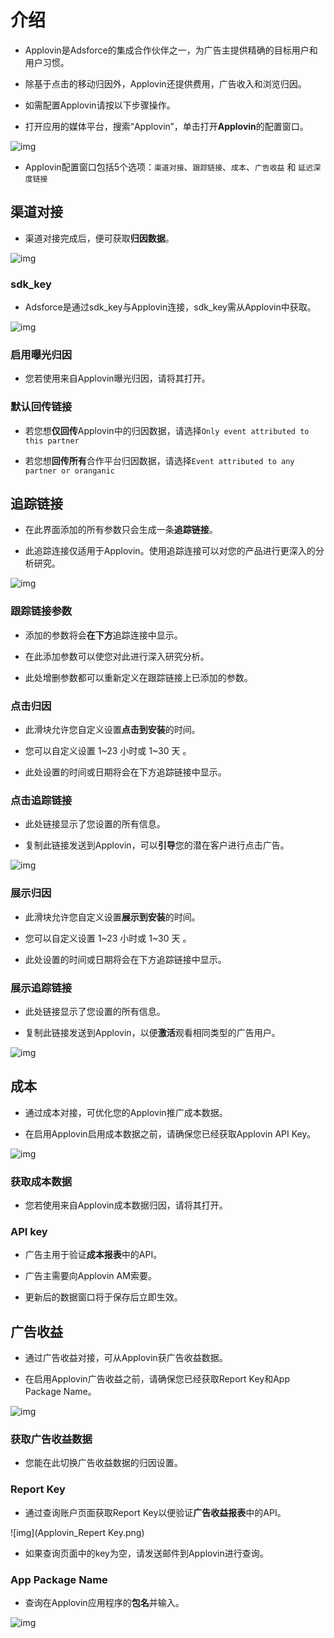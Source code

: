 # 介绍

* Applovin是Adsforce的集成合作伙伴之一，为广告主提供精确的目标用户和用户习惯。

* 除基于点击的移动归因外，Applovin还提供费用，广告收入和浏览归因。

* 如需配置Applovin请按以下步骤操作。

* 打开应用的媒体平台，搜索“Applovin”，单击打开**Applovin**的配置窗口。     

![img](Applovin1.png) 

* Applovin配置窗口包括5个选项：`渠道对接`、`跟踪链接`、`成本`、`广告收益` 和 `延迟深度链接`      

## 渠道对接

* 渠道对接完成后，便可获取**归因数据**。     

![img](Applovin2.png) 

### sdk_key

* Adsforce是通过sdk_key与Applovin连接，sdk_key需从Applovin中获取。  

![img](Applovin_SdkKey.png)

### 启用曝光归因

* 您若使用来自Applovin曝光归因，请将其打开。

### 默认回传链接

* 若您想**仅回传**Applovin中的归因数据，请选择`Only event attributed to this partner`

* 若您想**回传所有**合作平台归因数据，请选择`Event attributed to any partner or oranganic`

## 追踪链接

* 在此界面添加的所有参数只会生成一条**追踪链接**。

* 此追踪连接仅适用于Applovin。使用追踪连接可以对您的产品进行更深入的分析研究。

![img](Applovin3.png) 

### 跟踪链接参数

* 添加的参数将会**在下方**追踪连接中显示。

* 在此添加参数可以使您对此进行深入研究分析。

* 此处增删参数都可以重新定义在跟踪链接上已添加的参数。

### 点击归因

* 此滑块允许您自定义设置**点击到安装**的时间。

* 您可以自定义设置 1~23 小时或 1~30 天 。

* 此处设置的时间或日期将会在下方追踪链接中显示。

### 点击追踪链接

* 此处链接显示了您设置的所有信息。

* 复制此链接发送到Applovin，可以**引导**您的潜在客户进行点击广告。


![img](Applovin_ClickLink.png)

### 展示归因

* 此滑块允许您自定义设置**展示到安装**的时间。

* 您可以自定义设置 1~23 小时或 1~30 天 。

* 此处设置的时间或日期将会在下方追踪链接中显示。

### 展示追踪链接

* 此处链接显示了您设置的所有信息。

* 复制此链接发送到Applovin，以便**激活**观看相同类型的广告用户。

![img](Applovin_SowLink.png) 


## 成本

* 通过成本对接，可优化您的Applovin推广成本数据。

* 在启用Applovin启用成本数据之前，请确保您已经获取Applovin API Key。

![img](Applovin4.png) 

### 获取成本数据

* 您若使用来自Applovin成本数据归因，请将其打开。

### API key

* 广告主用于验证**成本报表**中的API。 

* 广告主需要向Applovin AM索要。

* 更新后的数据窗口将于保存后立即生效。

## 广告收益

* 通过广告收益对接，可从Applovin获广告收益数据。

* 在启用Applovin广告收益之前，请确保您已经获取Report Key和App Package Name。

![img](Applovin5.png) 

### 获取广告收益数据

* 您能在此切换广告收益数据的归因设置。

### Report Key

* 通过查询账户页面获取Report Key以便验证**广告收益报表**中的API。

![img](Applovin_Repert Key.png)

* 如果查询页面中的key为空，请发送邮件到Applovin进行查询。

### App Package Name

* 查询在Applovin应用程序的**包名**并输入。

![img](Applovin_AppPackageName.png)
